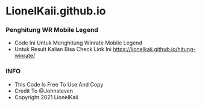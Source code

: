 # LionelKaii.github.io
### Penghitung WR Mobile Legend
- Code Ini Untuk Menghitung Winrate Mobile Legend
- Untuk Result Kalian Bisa Check Link Ini https://lionelkaii.github.io/hitung-winrate/

### INFO
- This Code Is Free To Use And Copy
- Credit To @Johnsteven
- Copyright 2021 LionelKaii


